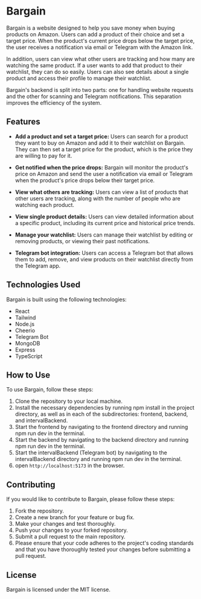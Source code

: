 # Bargain

Bargain is a website designed to help you save money when buying products on Amazon. Users can add a product of their choice and set a target price. When the product's current price drops below the target price, the user receives a notification via email or Telegram with the Amazon link.

In addition, users can view what other users are tracking and how many are watching the same product. If a user wants to add that product to their watchlist, they can do so easily. Users can also see details about a single product and access their profile to manage their watchlist.

Bargain's backend is split into two parts: one for handling website requests and the other for scanning and Telegram notifications. This separation improves the efficiency of the system.

## Features

- **Add a product and set a target price:** Users can search for a product they want to buy on Amazon and add it to their watchlist on Bargain. They can then set a target price for the product, which is the price they are willing to pay for it.

- **Get notified when the price drops:** Bargain will monitor the product's price on Amazon and send the user a notification via email or Telegram when the product's price drops below their target price.

- **View what others are tracking:** Users can view a list of products that other users are tracking, along with the number of people who are watching each product.

- **View single product details:** Users can view detailed information about a specific product, including its current price and historical price trends.

- **Manage your watchlist:** Users can manage their watchlist by editing or removing products, or viewing their past notifications.

- **Telegram bot integration:** Users can access a Telegram bot that allows them to add, remove, and view products on their watchlist directly from the Telegram app.

## Technologies Used

Bargain is built using the following technologies:

- React
- Tailwind
- Node.js
- Cheerio
- Telegram Bot
- MongoDB
- Express
- TypeScript

## How to Use

To use Bargain, follow these steps:

1. Clone the repository to your local machine.
2. Install the necessary dependencies by running npm install in the project directory, as well as in each of the subdirectories: frontend, backend, and intervalBackend.
3. Start the frontend by navigating to the frontend directory and running npm run dev in the terminal.
4. Start the backend by navigating to the backend directory and running npm run dev in the terminal.
5. Start the intervalBackend (Telegram bot) by navigating to the intervalBackend directory and running npm run dev in the terminal.
6. open `http://localhost:5173` in the browser.

## Contributing

If you would like to contribute to Bargain, please follow these steps:

1. Fork the repository.
2. Create a new branch for your feature or bug fix.
3. Make your changes and test thoroughly.
4. Push your changes to your forked repository.
5. Submit a pull request to the main repository.
6. Please ensure that your code adheres to the project's coding standards and that you have thoroughly tested your changes before submitting a pull request.

## License

Bargain is licensed under the MIT license.
